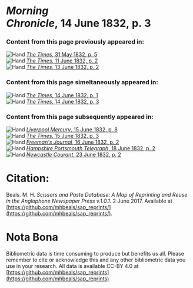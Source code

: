# *Morning Chronicle*, 14 June 1832, p. 3  
  
### Content from this page previously appeared in:  
![Hand](http://scissorsandpaste.net/wp-content/uploads/2017/06/smallhandpointer.png) [*The Times*, 31 May 1832, p. 5](https://mhbeals.github.io/sap_html/The-Times/The-Times-31-May-1832-p-5)  
![Hand](http://scissorsandpaste.net/wp-content/uploads/2017/06/smallhandpointer.png) [*The Times*, 11 June 1832, p. 2](https://mhbeals.github.io/sap_html/The-Times/The-Times-11-June-1832-p-2)  
![Hand](http://scissorsandpaste.net/wp-content/uploads/2017/06/smallhandpointer.png) [*The Times*, 13 June 1832, p. 2](https://mhbeals.github.io/sap_html/The-Times/The-Times-13-June-1832-p-2)  
  
### Content from this page simeltaneously appeared in:  
![Hand](http://scissorsandpaste.net/wp-content/uploads/2017/06/smallhandpointer.png) [*The Times*, 14 June 1832, p. 1](https://mhbeals.github.io/sap_html/The-Times/The-Times-14-June-1832-p-1)  
![Hand](http://scissorsandpaste.net/wp-content/uploads/2017/06/smallhandpointer.png) [*The Times*, 14 June 1832, p. 3](https://mhbeals.github.io/sap_html/The-Times/The-Times-14-June-1832-p-3)  
  
### Content from this page subsequently appeared in:  
![Hand](http://scissorsandpaste.net/wp-content/uploads/2017/06/smallhandpointer.png) [*Liverpool Mercury*, 15 June 1832, p. 8](https://mhbeals.github.io/sap_html/Liverpool-Mercury/Liverpool-Mercury-15-June-1832-p-8)  
![Hand](http://scissorsandpaste.net/wp-content/uploads/2017/06/smallhandpointer.png) [*The Times*, 15 June 1832, p. 3](https://mhbeals.github.io/sap_html/The-Times/The-Times-15-June-1832-p-3)  
![Hand](http://scissorsandpaste.net/wp-content/uploads/2017/06/smallhandpointer.png) [*Freeman's Journal*, 16 June 1832, p. 2](https://mhbeals.github.io/sap_html/Freeman's-Journal/Freeman's-Journal-16-June-1832-p-2)  
![Hand](http://scissorsandpaste.net/wp-content/uploads/2017/06/smallhandpointer.png) [*Hampshire Portsmouth Telegraph*, 18 June 1832, p. 2](https://mhbeals.github.io/sap_html/Hampshire-Portsmouth-Telegraph/Hampshire-Portsmouth-Telegraph-18-June-1832-p-2)  
![Hand](http://scissorsandpaste.net/wp-content/uploads/2017/06/smallhandpointer.png) [*Newcastle Courant*, 23 June 1832, p. 2](https://mhbeals.github.io/sap_html/Newcastle-Courant/Newcastle-Courant-23-June-1832-p-2)  


# Citation: 

Beals. M. H. *Scissors and Paste Database: A Map of Reprinting and Reuse in the Anglophone Newspaper Press v.1.0.1.* 2 June 2017. Available at [https://github.com/mhbeals/sap_reprints/](https://github.com/mhbeals/sap_reprints/). 

# Nota Bona

Bibliometric data is time consuming to produce but benefits us all. Please remember to cite or acknowledge this and any other bibliometric data you use in your research. All data is available CC-BY 4.0 at [https://github.com/mhbeals/sap_reprints](https://github.com/mhbeals/sap_reprints)